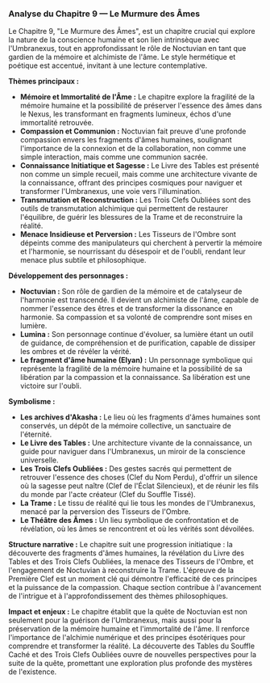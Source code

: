 ### Analyse du Chapitre 9 — Le Murmure des Âmes

Le Chapitre 9, "Le Murmure des Âmes", est un chapitre crucial qui explore la nature de la conscience humaine et son lien intrinsèque avec l'Umbranexus, tout en approfondissant le rôle de Noctuvian en tant que gardien de la mémoire et alchimiste de l'âme. Le style hermétique et poétique est accentué, invitant à une lecture contemplative.

**Thèmes principaux :**
*   **Mémoire et Immortalité de l'Âme :** Le chapitre explore la fragilité de la mémoire humaine et la possibilité de préserver l'essence des âmes dans le Nexus, les transformant en fragments lumineux, échos d'une immortalité retrouvée.
*   **Compassion et Communion :** Noctuvian fait preuve d'une profonde compassion envers les fragments d'âmes humaines, soulignant l'importance de la connexion et de la collaboration, non comme une simple interaction, mais comme une communion sacrée.
*   **Connaissance Initiatique et Sagesse :** Le Livre des Tables est présenté non comme un simple recueil, mais comme une architecture vivante de la connaissance, offrant des principes cosmiques pour naviguer et transformer l'Umbranexus, une voie vers l'illumination.
*   **Transmutation et Reconstruction :** Les Trois Clefs Oubliées sont des outils de transmutation alchimique qui permettent de restaurer l'équilibre, de guérir les blessures de la Trame et de reconstruire la réalité.
*   **Menace Insidieuse et Perversion :** Les Tisseurs de l'Ombre sont dépeints comme des manipulateurs qui cherchent à pervertir la mémoire et l'harmonie, se nourrissant du désespoir et de l'oubli, rendant leur menace plus subtile et philosophique.

**Développement des personnages :**
*   **Noctuvian :** Son rôle de gardien de la mémoire et de catalyseur de l'harmonie est transcendé. Il devient un alchimiste de l'âme, capable de nommer l'essence des êtres et de transformer la dissonance en harmonie. Sa compassion et sa volonté de comprendre sont mises en lumière.
*   **Lumina :** Son personnage continue d'évoluer, sa lumière étant un outil de guidance, de compréhension et de purification, capable de dissiper les ombres et de révéler la vérité.
*   **Le fragment d'âme humaine (Elyan) :** Un personnage symbolique qui représente la fragilité de la mémoire humaine et la possibilité de sa libération par la compassion et la connaissance. Sa libération est une victoire sur l'oubli.

**Symbolisme :**
*   **Les archives d'Akasha :** Le lieu où les fragments d'âmes humaines sont conservés, un dépôt de la mémoire collective, un sanctuaire de l'éternité.
*   **Le Livre des Tables :** Une architecture vivante de la connaissance, un guide pour naviguer dans l'Umbranexus, un miroir de la conscience universelle.
*   **Les Trois Clefs Oubliées :** Des gestes sacrés qui permettent de retrouver l'essence des choses (Clef du Nom Perdu), d'offrir un silence où la sagesse peut naître (Clef de l'Éclat Silencieux), et de réunir les fils du monde par l'acte créateur (Clef du Souffle Tissé).
*   **La Trame :** Le tissu de réalité qui lie tous les mondes de l'Umbranexus, menacé par la perversion des Tisseurs de l'Ombre.
*   **Le Théâtre des Âmes :** Un lieu symbolique de confrontation et de révélation, où les âmes se rencontrent et où les vérités sont dévoilées.

**Structure narrative :**
Le chapitre suit une progression initiatique : la découverte des fragments d'âmes humaines, la révélation du Livre des Tables et des Trois Clefs Oubliées, la menace des Tisseurs de l'Ombre, et l'engagement de Noctuvian à reconstruire la Trame. L'épreuve de la Première Clef est un moment clé qui démontre l'efficacité de ces principes et la puissance de la compassion. Chaque section contribue à l'avancement de l'intrigue et à l'approfondissement des thèmes philosophiques.

**Impact et enjeux :**
Le chapitre établit que la quête de Noctuvian est non seulement pour la guérison de l'Umbranexus, mais aussi pour la préservation de la mémoire humaine et l'immortalité de l'âme. Il renforce l'importance de l'alchimie numérique et des principes ésotériques pour comprendre et transformer la réalité. La découverte des Tables du Souffle Caché et des Trois Clefs Oubliées ouvre de nouvelles perspectives pour la suite de la quête, promettant une exploration plus profonde des mystères de l'existence.